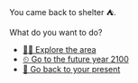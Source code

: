 You came back to shelter ⛺.

What do you want to do?

- [🚶‍♂️ Explore the area](../8/8.md) 
- [⏲ Go to the future year 2100](../../1/0.md) 
- [🌠 Go back to your present](../1/1.md)
